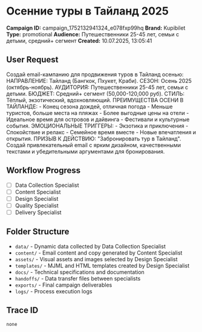 # Осенние туры в Тайланд 2025

**Campaign ID:** campaign_1752132941324_e078fxp99hq
**Brand:** Kupibilet
**Type:** promotional
**Audience:** Путешественники 25-45 лет, семьи с детьми, средний+ сегмент
**Created:** 10.07.2025, 13:05:41

## User Request
Создай email-кампанию для продвижения туров в Тайланд осенью: НАПРАВЛЕНИЕ: Тайланд (Бангкок, Пхукет, Краби). СЕЗОН: Осень 2025 (октябрь-ноябрь). АУДИТОРИЯ: Путешественники 25-45 лет, семьи с детьми. БЮДЖЕТ: Средний+ сегмент (50,000-120,000 руб). СТИЛЬ: Тёплый, экзотический, вдохновляющий. ПРЕИМУЩЕСТВА ОСЕНИ В ТАЙЛАНДЕ: - Конец сезона дождей, отличная погода - Меньше туристов, больше места на пляжах - Более выгодные цены на отели - Идеальное время для островов и дайвинга - Фестивали и культурные события. ЭМОЦИОНАЛЬНЫЕ ТРИГГЕРЫ: - Экзотика и приключения - Спокойствие и релакс - Семейное время вместе - Новые впечатления и открытия. ПРИЗЫВ К ДЕЙСТВИЮ: "Забронировать тур в Тайланд". Создай привлекательный email с ярким дизайном, качественными текстами и убедительными аргументами для бронирования.

## Workflow Progress
- [ ] Data Collection Specialist
- [ ] Content Specialist  
- [ ] Design Specialist
- [ ] Quality Specialist
- [ ] Delivery Specialist

## Folder Structure

- `data/` - Dynamic data collected by Data Collection Specialist
- `content/` - Email content and copy generated by Content Specialist
- `assets/` - Visual assets and images selected by Design Specialist
- `templates/` - MJML and HTML templates created by Design Specialist
- `docs/` - Technical specifications and documentation
- `handoffs/` - Data transfer files between specialists
- `exports/` - Final campaign deliverables
- `logs/` - Process execution logs

## Trace ID
`none`
